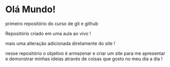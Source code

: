 # Olá Mundo!
 primeiro repositório  do curso de git e github

 Repositório criado em uma aula ao vivo ! 

 mais uma alteração  adicionada diretamente do site !

 nesse repositório o  objetivo é armazenar e criar um site para me apresentar e demonstrar minhas ideias através de coisas que gosto  no meu dia a dia ! 
